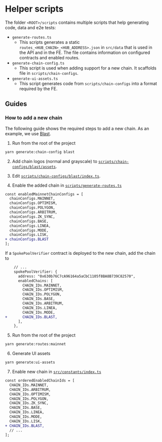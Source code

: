 # Helper scripts

The folder `<ROOT>/scripts` contains multiple scripts that help generating code, data and e2e tests:

- `generate-routes.ts`
  - This scripts generates a static `routes_<HUB_CHAIN>_<HUB_ADDRESS>.json` in `src/data` that is used in the API and in the FE. The file contains information on configured contracts and enabled routes.
- `generate-chain-config.ts`
  - This script is used when adding support for a new chain. It scaffolds file in `scripts/chain-configs`.
- `generate-ui-assets.ts`
  - This script generates code from `scripts/chain-configs` into a format required by the FE.

## Guides

### How to add a new chain

The following guide shows the required steps to add a new chain. As an example, we use [Blast]().

1. Run from the root of the project

```bash
yarn generate:chain-config blast
```

2. Add chain logos (normal and grayscale) to [`scripts/chain-configs/blast/assets`](./chain-configs/blast/assets).

3. Edit [`scripts/chain-configs/blast/index.ts`](./chain-configs/blast/index.ts).

4. Enable the added chain in [`scripts/generate-routes.ts`](./generate-routes.ts)

```diff
const enabledMainnetChainConfigs = [
  chainConfigs.MAINNET,
  chainConfigs.OPTIMISM,
  chainConfigs.POLYGON,
  chainConfigs.ARBITRUM,
  chainConfigs.ZK_SYNC,
  chainConfigs.BASE,
  chainConfigs.LINEA,
  chainConfigs.MODE,
  chainConfigs.LISK,
+ chainConfigs.BLAST
];
```

If a `SpokePoolVerifier` contract is deployed to the new chain, add the chain to

```diff
    // ...
    spokePoolVerifier: {
      address: "0x630b76C7cA96164a5aCbC1105f8BA8B739C82570",
      enabledChains: [
        CHAIN_IDs.MAINNET,
        CHAIN_IDs.OPTIMISM,
        CHAIN_IDs.POLYGON,
        CHAIN_IDs.BASE,
        CHAIN_IDs.ARBITRUM,
        CHAIN_IDs.LINEA,
        CHAIN_IDs.MODE,
+       CHAIN_IDs.BLAST,
      ],
    },
```

5. Run from the root of the project

```bash
yarn generate:routes:mainnet
```

6. Generate UI assets

```bash
yarn generate:ui-assets
```

7. Enable new chain in [`src/constants/index.ts`](../src/constants/chains/index.ts)

```diff
const orderedEnabledChainIds = [
  CHAIN_IDs.MAINNET,
  CHAIN_IDs.ARBITRUM,
  CHAIN_IDs.OPTIMISM,
  CHAIN_IDs.POLYGON,
  CHAIN_IDs.ZK_SYNC,
  CHAIN_IDs.BASE,
  CHAIN_IDs.LINEA,
  CHAIN_IDs.MODE,
  CHAIN_IDs.LISK,
+ CHAIN_IDs.BLAST,
  // ...
];
```
